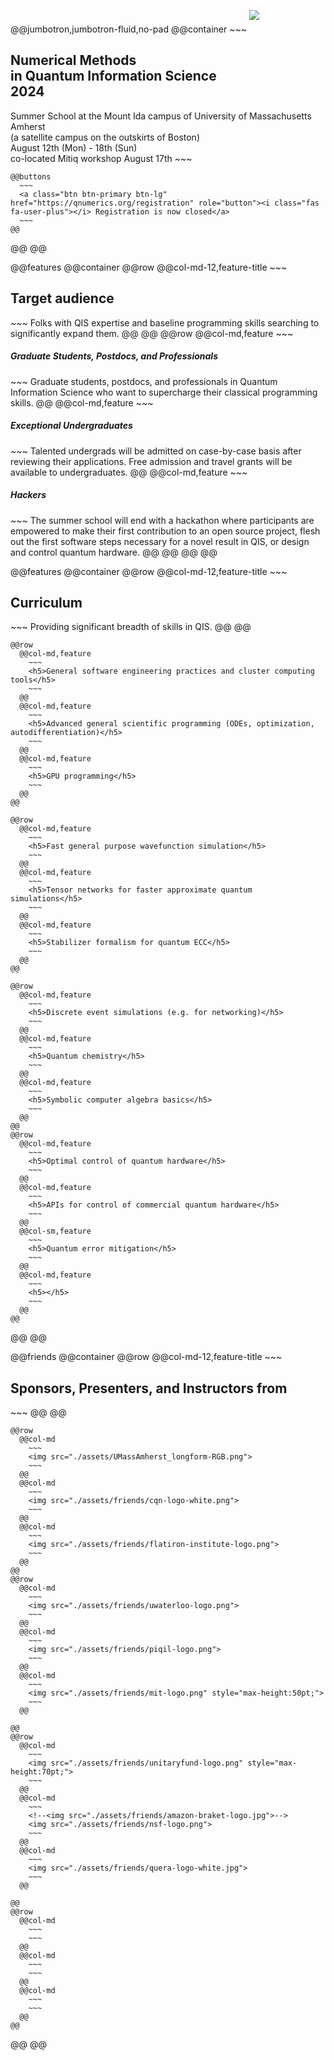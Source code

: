 <!-- Header -->
@@jumbotron,jumbotron-fluid,no-pad
  @@container
    ~~~
    <img src="./assets/qnumerics-logo.png" style="max-width:60%;padding-bottom:20px"/>
    <h2>Numerical Methods <br>in Quantum Information Science <br>2024</h2>
    Summer School at the Mount Ida campus of University of Massachusetts Amherst<br>(a satellite campus on the outskirts of Boston)<br>August 12th (Mon) - 18th (Sun)<br> co-located Mitiq workshop August 17th
    ~~~

    @@buttons
      ~~~
      <a class="btn btn-primary btn-lg" href="https://qnumerics.org/registration" role="button"><i class="fas fa-user-plus"></i> Registration is now closed</a>
      ~~~
    @@
  @@
@@

@@features
  @@container
    @@row
      @@col-md-12,feature-title
        ~~~
        <h2>Target audience</h2>
        ~~~
        Folks with QIS expertise and baseline programming skills searching to significantly expand them.
      @@
    @@
    @@row
      @@col-md,feature
        ~~~
        <h5>Graduate Students, Postdocs, and Professionals</h5>
        ~~~
        Graduate students, postdocs, and professionals in Quantum Information Science who want to supercharge their classical programming skills.
      @@
      @@col-md,feature
        ~~~
        <h5>Exceptional Undergraduates</h5>
        ~~~
        Talented undergrads will be admitted on case-by-case basis after reviewing their applications. Free admission and travel grants will be available to undergraduates.
      @@
      @@col-md,feature
        ~~~
        <h5>Hackers</h5>
        ~~~
        The summer school will end with a hackathon where participants are empowered to make their first contribution to an open source project, flesh out the first software steps necessary for a novel result in QIS, or design and control quantum hardware.
      @@
    @@
  @@
@@

@@features
  @@container
    @@row
      @@col-md-12,feature-title
        ~~~
        <h2>Curriculum</h2>
        ~~~
        Providing significant breadth of skills in QIS.
      @@
    @@

    @@row
      @@col-md,feature
        ~~~
        <h5>General software engineering practices and cluster computing tools</h5>
        ~~~
      @@
      @@col-md,feature
        ~~~
        <h5>Advanced general scientific programming (ODEs, optimization, autodifferentiation)</h5>
        ~~~
      @@
      @@col-md,feature
        ~~~
        <h5>GPU programming</h5>
        ~~~
      @@
    @@

    @@row
      @@col-md,feature
        ~~~
        <h5>Fast general purpose wavefunction simulation</h5>
        ~~~
      @@
      @@col-md,feature
        ~~~
        <h5>Tensor networks for faster approximate quantum simulations</h5>
        ~~~
      @@
      @@col-md,feature
        ~~~
        <h5>Stabilizer formalism for quantum ECC</h5>
        ~~~
      @@
    @@

    @@row
      @@col-md,feature
        ~~~
        <h5>Discrete event simulations (e.g. for networking)</h5>
        ~~~
      @@
      @@col-md,feature
        ~~~
        <h5>Quantum chemistry</h5>
        ~~~
      @@
      @@col-md,feature
        ~~~
        <h5>Symbolic computer algebra basics</h5>
        ~~~
      @@
    @@
    @@row
      @@col-md,feature
        ~~~
        <h5>Optimal control of quantum hardware</h5>
        ~~~
      @@
      @@col-md,feature
        ~~~
        <h5>APIs for control of commercial quantum hardware</h5>
        ~~~
      @@
      @@col-sm,feature
        ~~~
        <h5>Quantum error mitigation</h5>
        ~~~
      @@
      @@col-md,feature
        ~~~
        <h5></h5>
        ~~~
      @@
    @@

  @@
@@

@@friends
  @@container
    @@row
      @@col-md-12,feature-title
        ~~~
        <h2>Sponsors, Presenters, and Instructors from</h2>
        ~~~
      @@
    @@

    @@row
      @@col-md
        ~~~
        <img src="./assets/UMassAmherst_longform-RGB.png">
        ~~~
      @@
      @@col-md
        ~~~
        <img src="./assets/friends/cqn-logo-white.png">
        ~~~
      @@
      @@col-md
        ~~~
        <img src="./assets/friends/flatiron-institute-logo.png">
        ~~~
      @@
    @@
    @@row
      @@col-md
        ~~~
        <img src="./assets/friends/uwaterloo-logo.png">
        ~~~
      @@
      @@col-md
        ~~~
        <img src="./assets/friends/piqil-logo.png">
        ~~~
      @@
      @@col-md
        ~~~
        <img src="./assets/friends/mit-logo.png" style="max-height:50pt;">
        ~~~
      @@

    @@
    @@row
      @@col-md
        ~~~
        <img src="./assets/friends/unitaryfund-logo.png" style="max-height:70pt;">
        ~~~
      @@
      @@col-md
        ~~~
        <!--<img src="./assets/friends/amazon-braket-logo.jpg">-->
        <img src="./assets/friends/nsf-logo.png">
        ~~~
      @@
      @@col-md
        ~~~
        <img src="./assets/friends/quera-logo-white.jpg">
        ~~~
      @@

    @@
    @@row
      @@col-md
        ~~~
        ~~~
      @@
      @@col-md
        ~~~
        ~~~
      @@
      @@col-md
        ~~~
        ~~~
      @@
    @@

  @@
@@
